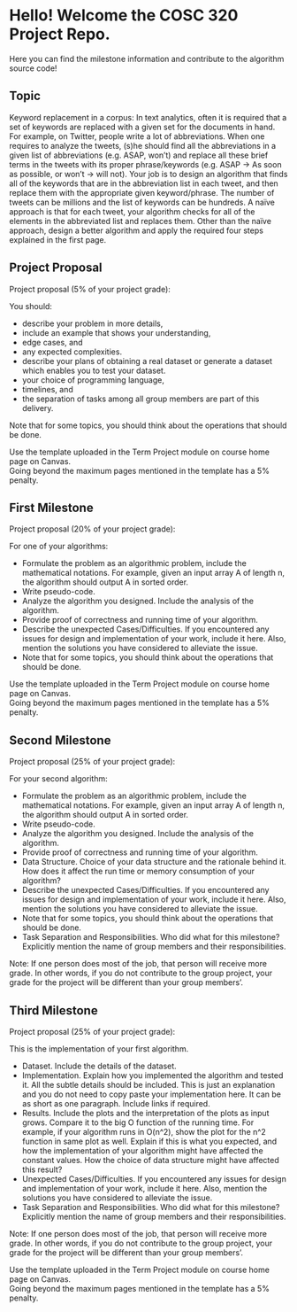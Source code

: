 # Hello! Welcome the COSC 320 Project Repo.
Here you can find the milestone information and contribute to the algorithm source code!
## Topic
Keyword replacement in a corpus: In text analytics, often it is required that a set of keywords are replaced 
with a given set for the documents in hand. For example, on Twitter, people write a lot of abbreviations. When one 
requires to analyze the tweets, (s)he should find all the abbreviations in a given list of abbreviations (e.g. ASAP, 
won’t) and replace all these brief terms in the tweets with its proper phrase/keywords (e.g. ASAP -> As soon as 
possible, or won’t ->  will not).  Your job is  to  design  an  algorithm that  finds  all  of  the  keywords  that  are  in  the 
abbreviation list in each tweet, and then replace them with the appropriate given keyword/phrase. The number of 
tweets  can  be  millions  and  the  list  of  keywords  can  be  hundreds.  A  naïve  approach  is  that  for  each  tweet, your 
algorithm checks for all of the elements in the abbreviated list and replaces them. Other than the naïve approach, 
design a better algorithm and apply the required four steps explained in the first page.  

## Project Proposal 
Project proposal (5% of your project grade):  
 
 
You should: 
- describe your problem in more details, 
- include an example that shows your understanding,  
- edge cases, and  
- any expected complexities.  
- describe your plans of obtaining a real dataset or generate a dataset which enables you to test your dataset.  
- your choice of programming language,  
- timelines, and  
- the separation of tasks among all group members are part of this delivery.  
 
Note that for some topics, you should think about the operations that should be done.  
 
Use the template uploaded in the Term Project module on course home page on Canvas.  
Going beyond the maximum pages mentioned in the template has a 5% penalty.  

## First Milestone
Project proposal (20% of your project grade):  
 
 
For one of your algorithms: 
- Formulate the problem as an algorithmic problem, include the mathematical notations. For example, given 
an input array A of length n, the algorithm should output A in sorted order.  
- Write pseudo-code.  
- Analyze the algorithm you designed. Include the analysis of the algorithm.  
- Provide proof of correctness and running time of your algorithm. 
- Describe the unexpected Cases/Difficulties. If you encountered any issues for design and implementation 
of your work, include it here. Also, mention the solutions you have considered to alleviate the issue. 
- Note that for some topics, you should think about the operations that should be done.  
 
Use the template uploaded in the Term Project module on course home page on Canvas.  
Going beyond the maximum pages mentioned in the template has a 5% penalty.  

## Second Milestone
Project proposal (25% of your project grade):  
 
 
For your second algorithm: 
- Formulate the problem as an algorithmic problem, include the mathematical notations. For example, given 
an input array A of length n, the algorithm should output A in sorted order.  
- Write pseudo-code.  
- Analyze the algorithm you designed. Include the analysis of the algorithm.  
- Provide proof of correctness and running time of your algorithm. 
- Data Structure. Choice of your data structure and the rationale behind it. How does it affect the run time or 
memory consumption of your algorithm? 
- Describe the unexpected Cases/Difficulties. If you encountered any issues for design and implementation 
of your work, include it here. Also, mention the solutions you have considered to alleviate the issue. 
- Note that for some topics, you should think about the operations that should be done.  
- Task  Separation and  Responsibilities.  Who  did  what for this  milestone?  Explicitly mention  the  name  of 
group members and their responsibilities.   
 
 
Note: If one person does most of the job, that person will receive more grade. In other words, if you do not contribute 
to the group project, your grade for the project will be different than your group members’. 

## Third Milestone
Project proposal (25% of your project grade):  
 
 
This is the implementation of your first algorithm.  
- Dataset. Include the details of the dataset. 
- Implementation. Explain how you implemented the algorithm and tested it. All the subtle details should be 
included. This is just an explanation and you do not need to copy paste your implementation here. It can be 
as short as one paragraph. Include links if required. 
- Results. Include the plots and the interpretation of the plots as input grows. Compare it to the big O function 
of the running time. For example, if your algorithm runs in O(n^2), show the plot for the n^2  function in 
same  plot  as  well.  Explain  if  this  is  what  you  expected,  and  how  the  implementation  of  your  algorithm 
might have affected the constant values. How the choice of data structure might have affected this result? 
- Unexpected Cases/Difficulties. If you encountered any issues for design and implementation of your work, 
include it here. Also, mention the solutions you have considered to alleviate the issue.  
- Task  Separation and  Responsibilities.  Who  did  what for this  milestone?  Explicitly mention  the  name  of 
group members and their responsibilities.   
 
Note: If one person does most of the job, that person will receive more grade. In other words, if you do not contribute 
to the group project, your grade for the project will be different than your group members’. 
 
Use the template uploaded in the Term Project module on course home page on Canvas.  
Going beyond the maximum pages mentioned in the template has a 5% penalty.  